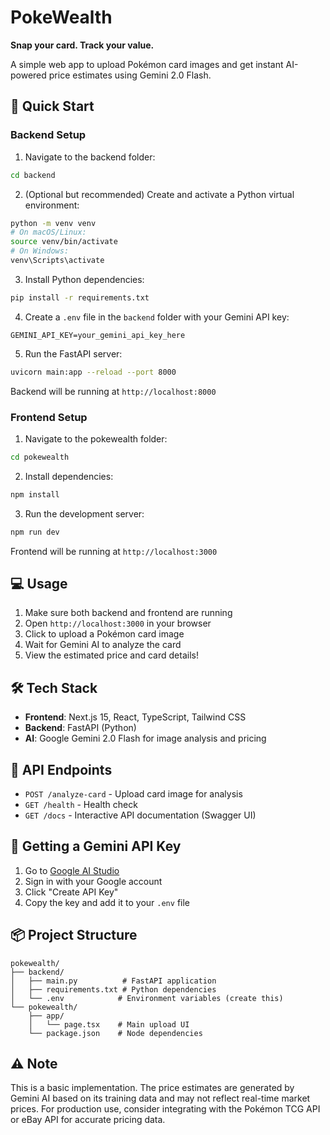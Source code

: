 # PokeWealth

**Snap your card. Track your value.**

A simple web app to upload Pokémon card images and get instant AI-powered price estimates using Gemini 2.0 Flash.

## 🚀 Quick Start

### Backend Setup

1. Navigate to the backend folder:
```bash
cd backend
```

2. (Optional but recommended) Create and activate a Python virtual environment:
```bash
python -m venv venv
# On macOS/Linux:
source venv/bin/activate
# On Windows:
venv\Scripts\activate
```

3. Install Python dependencies:
```bash
pip install -r requirements.txt
```

4. Create a `.env` file in the `backend` folder with your Gemini API key:
```
GEMINI_API_KEY=your_gemini_api_key_here
```

5. Run the FastAPI server:
```bash
uvicorn main:app --reload --port 8000
```

Backend will be running at `http://localhost:8000`


### Frontend Setup

1. Navigate to the pokewealth folder:
```bash
cd pokewealth
```

2. Install dependencies:
```bash
npm install
```

3. Run the development server:
```bash
npm run dev
```

Frontend will be running at `http://localhost:3000`

## 💻 Usage

1. Make sure both backend and frontend are running
2. Open `http://localhost:3000` in your browser
3. Click to upload a Pokémon card image
4. Wait for Gemini AI to analyze the card
5. View the estimated price and card details!

## 🛠 Tech Stack

- **Frontend**: Next.js 15, React, TypeScript, Tailwind CSS
- **Backend**: FastAPI (Python)
- **AI**: Google Gemini 2.0 Flash for image analysis and pricing

## 📝 API Endpoints

- `POST /analyze-card` - Upload card image for analysis
- `GET /health` - Health check
- `GET /docs` - Interactive API documentation (Swagger UI)

## 🔑 Getting a Gemini API Key

1. Go to [Google AI Studio](https://aistudio.google.com/app/apikey)
2. Sign in with your Google account
3. Click "Create API Key"
4. Copy the key and add it to your `.env` file

## 📦 Project Structure

```
pokewealth/
├── backend/
│   ├── main.py          # FastAPI application
│   ├── requirements.txt # Python dependencies
│   └── .env            # Environment variables (create this)
└── pokewealth/
    ├── app/
    │   └── page.tsx    # Main upload UI
    └── package.json    # Node dependencies
```

## ⚠️ Note

This is a basic implementation. The price estimates are generated by Gemini AI based on its training data and may not reflect real-time market prices. For production use, consider integrating with the Pokémon TCG API or eBay API for accurate pricing data.
